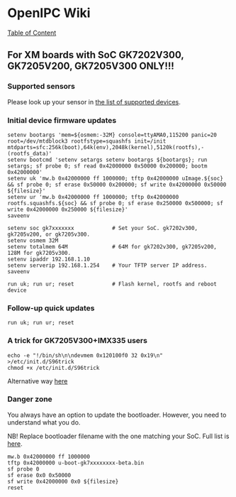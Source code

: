 # OpenIPC Wiki
[Table of Content](index.md)

For XM boards with SoC GK7202V300, GK7205V200, GK7205V300 ONLY!!!
-----------------------------------------------------------------

### Supported sensors

Please look up your sensor in [the list of supported devices][1].

### Initial device firmware updates

```
setenv bootargs 'mem=${osmem:-32M} console=ttyAMA0,115200 panic=20 root=/dev/mtdblock3 rootfstype=squashfs init=/init mtdparts=sfc:256k(boot),64k(env),2048k(kernel),5120k(rootfs),-(rootfs_data)'
setenv bootcmd 'setenv setargs setenv bootargs ${bootargs}; run setargs; sf probe 0; sf read 0x42000000 0x50000 0x200000; bootm 0x42000000'
setenv uk 'mw.b 0x42000000 ff 1000000; tftp 0x42000000 uImage.${soc} && sf probe 0; sf erase 0x50000 0x200000; sf write 0x42000000 0x50000 ${filesize}'
setenv ur 'mw.b 0x42000000 ff 1000000; tftp 0x42000000 rootfs.squashfs.${soc} && sf probe 0; sf erase 0x250000 0x500000; sf write 0x42000000 0x250000 ${filesize}'
saveenv

setenv soc gk7xxxxxxx            # Set your SoC. gk7202v300, gk7205v200, or gk7205v300.
setenv osmem 32M
setenv totalmem 64M              # 64M for gk7202v300, gk7205v200, 128M for gk7205v300.
setenv ipaddr 192.168.1.10
setenv serverip 192.168.1.254    # Your TFTP server IP address.
saveenv

run uk; run ur; reset            # Flash kernel, rootfs and reboot device
```

### Follow-up quick updates

```
run uk; run ur; reset
```

### A trick for GK7205V300+IMX335 users

```
echo -e "!/bin/sh\n\ndevmem 0x120100f0 32 0x19\n" >/etc/init.d/S96trick
chmod +x /etc/init.d/S96trick
```

Alternative way [here](https://github.com/OpenIPC/firmware/pull/117/files)

### Danger zone

You always have an option to update the bootloader. However, you need to
understand what you do.

NB! Replace bootloader filename with the one matching your SoC.
Full list is [here](https://github.com/OpenIPC/firmware/releases/tag/latest).

```
mw.b 0x42000000 ff 1000000
tftp 0x42000000 u-boot-gk7xxxxxxxx-beta.bin
sf probe 0
sf erase 0x0 0x50000
sf write 0x42000000 0x0 ${filesize}
reset
```

[1]: guide-supported-devices.md
